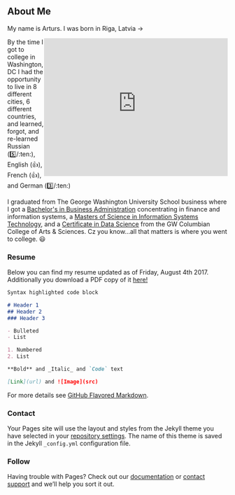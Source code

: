 ## About Me

My name is Arturs. I was born in Riga, Latvia ->

<iframe width="420" height="315" src="https://www.google.com/maps/embed?pb=!1m18!1m12!1m3!1d278360.92585341353!2d23.850081744067825!3d56.97116141078604!2m3!1f0!2f0!3f0!3m2!1i1024!2i768!4f13.1!3m3!1m2!1s0x46eecfb0e5073ded%3A0x400cfcd68f2fe30!2sRiga%2C+Latvia!5e0!3m2!1sen!2sus!4v1501877805075" frameborder="0" allowfullscreen  align="right" marginwidth="10"></iframe>

By the time I got to college in Washington, DC I had the opportunity to live in 8 different cities, 6 different countries, and learned, forgot, and re-learned Russian (:five:/:ten:), English (:thumbsup:), French (:thumbsup:), and German (:three:/:ten:) <!--And got to live in Armenia, France, Germany, Canada, Switzerland, and the USA before I was 21 years old. When I was growing up I wished I got to keep my friends for longer instead of moving cities. Nowadays everyone says I'm very lucky to have travelled so much, and they're right.-->

I graduated from The George Washington University School business where I got a [Bachelor's in Business Administration](https://business.gwu.edu/academics/programs/undergraduate/bba) concentrating in finance and information systems, a [Masters of Science in Information Systems Technology](https://business.gwu.edu/academics/programs/specialized-masters/msist), and a [Certificate in Data Science](https://datasci.columbian.gwu.edu/) from the GW Columbian College of Arts & Sciences. Cz you know...all that matters is where you went to college. :smiley:




### Resume

Below you can find my resume updated as of Friday, August 4th 2017. Additionally you download a PDF copy of it [here!](#)

```markdown
Syntax highlighted code block

# Header 1
## Header 2
### Header 3

- Bulleted
- List

1. Numbered
2. List

**Bold** and _Italic_ and `Code` text

[Link](url) and ![Image](src)
```

For more details see [GitHub Flavored Markdown](https://guides.github.com/features/mastering-markdown/).

### Contact

Your Pages site will use the layout and styles from the Jekyll theme you have selected in your [repository settings](https://github.com/ArtursO/arturso/settings). The name of this theme is saved in the Jekyll `_config.yml` configuration file.

### Follow

Having trouble with Pages? Check out our [documentation](https://help.github.com/categories/github-pages-basics/) or [contact support](https://github.com/contact) and we’ll help you sort it out.
